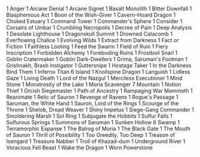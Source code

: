 1 Anger
1 Arcane Denial
1 Arcane Signet
1 Basalt Monolith
1 Bitter Downfall
1 Blasphemous Act
1 Boon of the Wish-Giver
1 Cavern-Hoard Dragon
1 Choked Estuary
1 Command Tower
1 Commander's Sphere
1 Consider
1 Corsairs of Umbar
1 Crumbling Necropolis
1 Decree of Pain
1 Deep Analysis
1 Desolate Lighthouse
1 Dragonskull Summit
1 Drowned Catacomb
1 Everflowing Chalice
1 Evolving Wilds
1 Extract from Darkness
1 Fact or Fiction
1 Faithless Looting
1 Feed the Swarm
1 Field of Ruin
1 Fiery Inscription
1 Forbidden Alchemy
1 Foreboding Ruins
1 Frostboil Snarl
1 Goblin Cratermaker
1 Goblin Dark-Dwellers
1 Grima, Saruman's Footman
1 Grishnakh, Brash Instigator
1 Guttersnipe
1 Hostage Taker
1 In the Darkness Bind Them
1 Inferno Titan
6 Island
1 Knollspine Dragon
1 Languish
1 Lidless Gaze
1 Living Death
1 Lord of the Nazgul
1 Merciless Executioner
1 Mind Stone
1 Monstrosity of the Lake
1 Moria Scavenger
7 Mountain
1 Notion Thief
1 Orcish Siegemaster
1 Path of Ancestry
1 Rampaging War Mammoth
1 Reanimate
1 Relic of Sauron
1 Revenge of Ravens
1 Rogue's Passage
1 Saruman, the White Hand
1 Sauron, Lord of the Rings
1 Scourge of the Throne
1 Shelob, Dread Weaver
1 Shiny Impetus
1 Siege-Gang Commander
1 Smoldering Marsh
1 Sol Ring
1 Subjugate the Hobbits
1 Sulfur Falls
1 Sulfurous Springs
1 Summons of Saruman
1 Sunken Hollow
6 Swamp
1 Terramorphic Expanse
1 The Balrog of Moria
1 The Black Gate
1 The Mouth of Sauron
1 Thrill of Possibility
1 Too Greedily, Too Deep
1 Treason of Isengard
1 Treasure Nabber
1 Troll of Khazad-dum
1 Underground River
1 Voracious Fell Beast
1 Wake the Dragon
1 Worn Powerstone